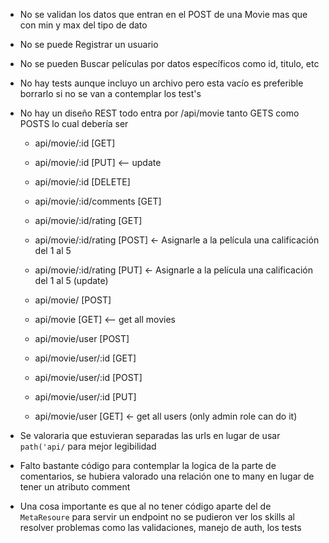 * No se validan los datos que entran en el POST de una Movie mas que con min y max del tipo de dato

* No se puede Registrar un usuario

* No se pueden Buscar películas por datos específicos como id, titulo, etc

* No hay tests aunque incluyo un archivo pero esta vacío  es preferible borrarlo si no se van a contemplar los test's

* No hay un diseño REST todo entra por /api/movie tanto GETS como POSTS lo cual debería ser

    * api/movie/:id [GET]

    * api/movie/:id [PUT] <— update

    * api/movie/:id [DELETE]

    * api/movie/:id/comments [GET]

    * api/movie/:id/rating [GET]

    * api/movie/:id/rating [POST] <- Asignarle a la película una calificación del 1 al 5

    * api/movie/:id/rating [PUT] <- Asignarle a la película una calificación del 1 al 5 (update)

    * api/movie/ [POST]

    * api/movie [GET]  <— get all movies

    * api/movie/user [POST]

    * api/movie/user/:id [GET]

    * api/movie/user/:id [POST]

    * api/movie/user/:id [PUT]

    * api/movie/user [GET] <- get all users (only admin role can do it)

* Se valoraria que estuvieran separadas las urls en lugar de usar ` path('api/` para mejor legibilidad

* Falto bastante código para contemplar la logica de la parte de comentarios, se hubiera valorado una relación one to many en lugar de tener un atributo comment

* Una cosa importante es que al no tener código aparte del de `MetaResoure` para servir un endpoint no se pudieron ver los skills al resolver problemas como las validaciones, manejo de auth, los tests
